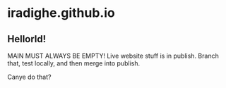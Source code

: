# iradighe.github.io
## Hellorld!

MAIN MUST ALWAYS BE EMPTY!
Live website stuff is in publish.
Branch that, test locally, and then merge into publish.

Canye do that?
